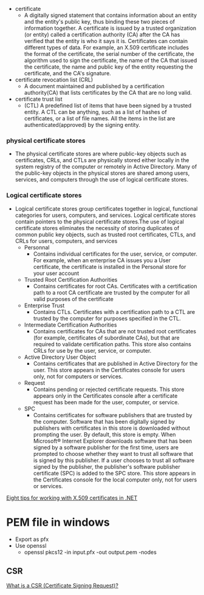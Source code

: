 * certificate
    * A digitally signed statement that contains information about an entity and the entity's public key, thus binding these two pieces of information together. A certificate is issued by a trusted organization (or entity) called a certification authority (CA) after the CA has verified that the entity is who it says it is.
    Certificates can contain different types of data. For example, an X.509 certificate includes the format of the certificate, the serial number of the certificate, the algorithm used to sign the certificate, the name of the CA that issued the certificate, the name and public key of the entity requesting the certificate, and the CA's signature.
* certificate revocation list (CRL) 
    * A document maintained and published by a certification authority(CA) that lists certificates by the CA that are no long valid.
* certificate trust list
    * (CTL) A predefined list of items that have been signed by a trusted entity. A CTL can be anything, such as a list of hashes of certificates, or a list of file names. All the items in the list are authenticated(approved) by the signing entity.

### physical certificate stores
* The physical certificate stores are where public-key objects such as certificates, CRLs, and CTLs are physically stored either locally in the system registry of the computer or remotely in Active Directory. Many of the public-key objects in the physical stores are shared among users, services, and computers through the use of logical certificate stores.


### Logical certificate stores
* Logical certificate stores group certificates together in logical, functional categories for users, computers, and services. Logical certificate stores contain pointers to the physical certificate stores.The use of logical certificate stores eliminates the necessity of storing duplicates of common public key objects, such as trusted root certificates, CTLs, and CRLs for users, computers, and services
    * Personnal
        * Contains individual certificates for the user, service, or computer. For example, when an enterprise CA issues you a User certificate, the certificate is installed in the Personal store for your user account
    * Trusted Root Certification Authorities
        * Contains certificates for root CAs. Certificates with a certification path to a root CA certificate are trusted by the computer for all valid purposes of the certificate
    * Enterprise Trust
        * Contains CTLs. Certificates with a certification path to a CTL are trusted by the computer for purposes specified in the CTL.
    * Intermediate Certification Authorities
        * Contains certificates for CAs that are not trusted root certificates (for example, certificates of subordinate CAs), but that are required to validate certification paths. This store also contains CRLs for use by the user, service, or computer.
    * Active Directory User Object
        * Contains certificates that are published in Active Directory for the user. This store appears in the Certificates console for users only, not for computers or services.    
    * Request 
        * Contains pending or rejected certificate requests. This store appears only in the Certificates console after a certificate request has been made for the user, computer, or service.
    * SPC
        * Contains certificates for software publishers that are trusted by the computer. Software that has been digitally signed by publishers with certificates in this store is downloaded without prompting the user. By default, this store is empty. When Microsoft® Internet Explorer downloads software that has been signed by a software publisher for the first time, users are prompted to choose whether they want to trust all software that is signed by this publisher. If a user chooses to trust all software signed by the publisher, the publisher's software publisher certificate (SPC) is added to the SPC store. This store appears in the Certificates console for the local computer only, not for users or services.


[Eight tips for working with X.509 certificates in .NET](http://paulstovell.com/blog/x509certificate2)

# PEM file in windows
* Export as pfx
* Use openssl
    * openssl pkcs12 -in input.pfx -out output.pem -nodes

## CSR
[What is a CSR (Certificate Signing Request)?
](https://www.sslshopper.com/what-is-a-csr-certificate-signing-request.html)

